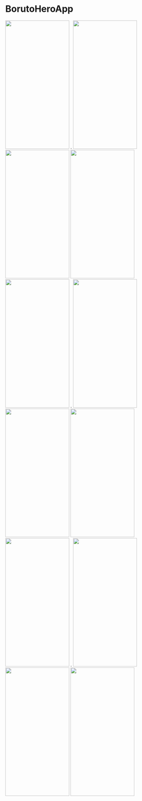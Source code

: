 # BorutoHeroApp

<img src="https://user-images.githubusercontent.com/79326983/164481026-53087001-93fd-4e7f-b669-83cb990af851.jpeg" width="200" height="400" /> .
<img src="https://user-images.githubusercontent.com/79326983/164481035-30ac15a4-3756-4f77-ad41-7fc24bd42fe1.jpeg" width="200" height="400" />
<img src="https://user-images.githubusercontent.com/79326983/164481038-7060d4ea-c1ee-45b2-8c8e-42bf8fca6572.jpeg" width="200" height="400" />
<img src="https://user-images.githubusercontent.com/79326983/164481039-d958a6cc-43b3-4f0e-8a41-d69431bf798b.jpeg" width="200" height="400" />
<img src="https://user-images.githubusercontent.com/79326983/164481041-32453575-f0de-4066-a768-426b2580de67.jpeg" width="200" height="400" /> .
<img src="https://user-images.githubusercontent.com/79326983/164481054-e023e006-5e9e-480f-b918-39e4a847c030.jpeg" width="200" height="400" />
<img src="https://user-images.githubusercontent.com/79326983/164481059-3324fb75-757b-4ec4-8cbd-8ab9a5d8a0dc.jpeg" width="200" height="400" />
<img src="https://user-images.githubusercontent.com/79326983/164481064-b8bdd6ae-5f1a-43cc-9669-1bcf6c8bddc6.jpeg" width="200" height="400" />
<img src="https://user-images.githubusercontent.com/79326983/164481066-bd99d9eb-4f77-411c-95c7-56cfc9d364b8.jpeg" width="200" height="400" /> .
<img src="https://user-images.githubusercontent.com/79326983/164481069-c3f35edb-f73c-4607-bd41-7e87c9fffe78.jpeg" width="200" height="400" />
<img src="https://user-images.githubusercontent.com/79326983/164481072-0d52760a-e4c5-457a-857e-98ac7aaef6c2.jpeg" width="200" height="400" />
<img src="https://user-images.githubusercontent.com/79326983/164481077-897c0067-d988-4b46-9d55-22aed7ad5155.jpeg" width="200" height="400" />
